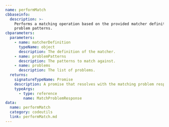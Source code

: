 ```yaml
---
name: performMatch
cbbaseinfo:
  description: >-
    Performs a matching operation based on the provided matcher definition and
    problem patterns.
cbparameters:
  parameters:
    - name: matcherDefinition
      typeName: object
      description: The definition of the matcher.
    - name: problemPatterns
      description: The patterns to match against.
    - name: problems
      description: The list of problems.
  returns:
    signatureTypeName: Promise
    description: A promise that resolves with the matching problem response.
    typeArgs:
      - type: reference
        name: MatchProblemResponse
data:
  name: performMatch
  category: codeutils
  link: performMatch.md
---
```

<CBBaseInfo/> 
 <CBParameters/>

